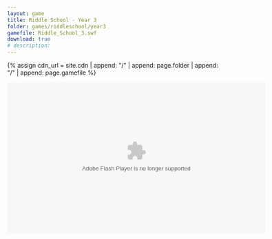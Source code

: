 ```yaml
---
layout: game
title: Riddle School - Year 3
folder: games/riddleschool/year3
gamefile: Riddle_School_3.swf
download: true
# description:
---
```


{% assign cdn_url = site.cdn | append: "/" | append: page.folder | append: "/" | append: page.gamefile %}

<embed src="{{ cdn_url }}" flashvars="" base="" quality="high" allowscriptaccess="always" allowfullscreen="true" bgcolor="" wmode="window" width="600" height="350" type="application/x-shockwave-flash" pluginspage="http://www.macromedia.com/go/getflashplayer">
